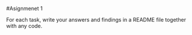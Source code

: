 #Asignmenet 1

For each task, write your answers and findings in a README file together with any
code.



